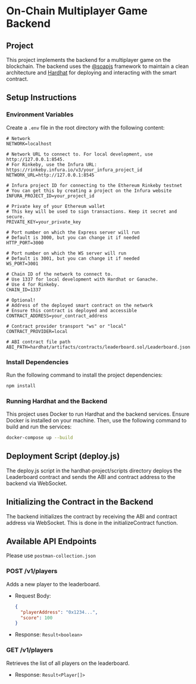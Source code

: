 # On-Chain Multiplayer Game Backend

## Project

This project implements the backend for a multiplayer game on the blockchain. The backend uses the [@soapjs](http://docs.soapjs.com/) framework to maintain a clean architecture and [Hardhat](https://hardhat.org/) for deploying and interacting with the smart contract.

## Setup Instructions

### Environment Variables

Create a `.env` file in the root directory with the following content:

```plaintext
# Network
NETWORK=localhost

# Network URL to connect to. For local development, use http://127.0.0.1:8545.
# For Rinkeby, use the Infura URL: https://rinkeby.infura.io/v3/your_infura_project_id
NETWORK_URL=http://127.0.0.1:8545

# Infura project ID for connecting to the Ethereum Rinkeby testnet
# You can get this by creating a project on the Infura website
INFURA_PROJECT_ID=your_project_id

# Private key of your Ethereum wallet
# This key will be used to sign transactions. Keep it secret and secure.
PRIVATE_KEY=your_private_key

# Port number on which the Express server will run
# Default is 3000, but you can change it if needed
HTTP_PORT=3000

# Port number on which the WS server will run
# Default is 3001, but you can change it if needed
WS_PORT=3001

# Chain ID of the network to connect to.
# Use 1337 for local development with Hardhat or Ganache.
# Use 4 for Rinkeby.
CHAIN_ID=1337

# Optional!
# Address of the deployed smart contract on the network
# Ensure this contract is deployed and accessible
CONTRACT_ADDRESS=your_contract_address

# Contract provider transport "ws" or "local"
CONTRACT_PROVIDER=local

# ABI contract file path
ABI_PATH=hardhat/artifacts/contracts/leaderboard.sol/Leaderboard.json

```

### Install Dependencies
Run the following command to install the project dependencies:
```sh
npm install
```
### Running Hardhat and the Backend
This project uses Docker to run Hardhat and the backend services. Ensure Docker is installed on your machine. Then, use the following command to build and run the services:

```sh
docker-compose up --build
```
## Deployment Script (deploy.js)
The deploy.js script in the hardhat-project/scripts directory deploys the Leaderboard contract and sends the ABI and contract address to the backend via WebSocket.

## Initializing the Contract in the Backend
The backend initializes the contract by receiving the ABI and contract address via WebSocket. This is done in the initializeContract function.

## Available API Endpoints

Please use `postman-collection.json`

### POST /v1/players
Adds a new player to the leaderboard.
  - Request Body:
      ```json
      {
        "playerAddress": "0x1234...",
        "score": 100
      }
      ```
  - Response: `Result<boolean>`
### GET /v1/players
Retrieves the list of all players on the leaderboard.
  - Response: `Result<Player[]>`